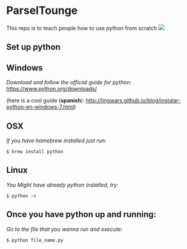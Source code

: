 # ParselTounge


This repo is to teach people how to use python from scratch
![](https://pixabay.com/static/uploads/photo/2014/11/23/21/22/green-tree-python-543243_960_720.jpg)

## Set up python

## Windows
*Download and follow the official guide for python:*
https://www.python.org/downloads/

(here is a cool guide (**spanish**): http://lingwars.github.io/blog/instalar-python-en-windows-7.html)

## OSX
*If you have homebrew installed just run:*
```
$ brew install python
```

## Linux
*You Might have already python installed, try:*
```
$ python -v
```


## Once you have python up and running:
*Go to the file that you wanna run and execute:*
```
$ python file_name.py
```

